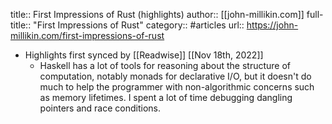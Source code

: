 title:: First Impressions of Rust (highlights)
author:: [[john-millikin.com]]
full-title:: "First Impressions of Rust"
category:: #articles
url:: https://john-millikin.com/first-impressions-of-rust

- Highlights first synced by [[Readwise]] [[Nov 18th, 2022]]
	- Haskell has a lot of tools for reasoning about the structure of computation, notably monads for declarative I/O, but it doesn't do much to help the programmer with non-algorithmic concerns such as memory lifetimes. I spent a lot of time debugging dangling pointers and race conditions.